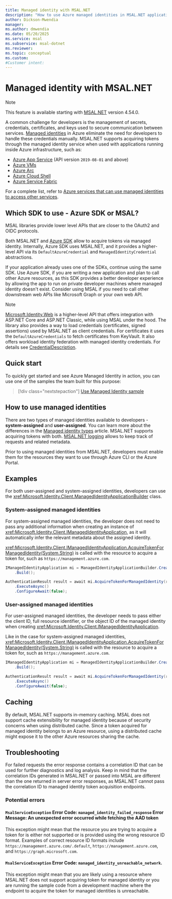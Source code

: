```yaml
---
title: Managed identity with MSAL.NET
description: "How to use Azure managed identities in MSAL.NET applications."
author: Dickson-Mwendia
manager: 
ms.author: dmwendia
ms.date: 05/20/2025
ms.service: msal
ms.subservice: msal-dotnet
ms.reviewer: 
ms.topic: conceptual
ms.custom: 
#Customer intent: 
---
```


# Managed identity with MSAL.NET

>[!NOTE]
>This feature is available starting with [MSAL.NET](https://www.nuget.org/packages/Microsoft.Identity.Client/) version 4.54.0.

A common challenge for developers is the management of secrets, credentials, certificates, and keys used to secure communication between services. [Managed identities](/azure/active-directory/managed-identities-azure-resources/overview) in Azure eliminate the need for developers to handle these credentials manually. MSAL.NET supports acquiring tokens through the managed identity service when used with applications running inside Azure infrastructure, such as:

* [Azure App Service](https://azure.microsoft.com/products/app-service/) (API version `2019-08-01` and above)
* [Azure VMs](https://azure.microsoft.com/free/virtual-machines/)
* [Azure Arc](/azure/azure-arc/overview)
* [Azure Cloud Shell](/azure/cloud-shell/overview)
* [Azure Service Fabric](/azure/service-fabric/service-fabric-overview)

For a complete list, refer to [Azure services that can use managed identities to access other services](/azure/active-directory/managed-identities-azure-resources/managed-identities-status).

## Which SDK to use - Azure SDK or MSAL?

MSAL libraries provide lower level APIs that are closer to the OAuth2 and OIDC protocols. 

Both MSAL.NET and [Azure SDK](/dotnet/api/overview/azure/identity-readme?view=azure-dotnet&preserve-view=true) allow to acquire tokens via managed identity. Internally, Azure SDK uses MSAL.NET, and it provides a higher-level API via its `DefaultAzureCredential` and `ManagedIdentityCredential` abstractions. 

If your application already uses one of the SDKs, continue using the same SDK. Use Azure SDK, if you are writing a new application and plan to call other Azure resources, as this SDK provides a better developer experience by allowing the app to run on private developer machines where managed identity doesn't exist. Consider using MSAL if you need to call other downstream web APIs like Microsoft Graph or your own web API. 

>[!NOTE]
>[Microsoft.Identity.Web](https://github.com/AzureAD/microsoft-identity-web) is a higher-level API that offers integration with ASP.NET Core and ASP.NET Classic, while using MSAL under the hood. The library also provides a way to load credentials (certificates, signed assertions) used by MSAL.NET as client credentials. For certificates it uses the `DefaultAzureCredentials` to fetch certificates from KeyVault. It also offers workload identity federation with managed identity credentials. For details see [CredentialDescription](/dotnet/api/microsoft.identity.abstractions.credentialdescription.keyvaulturl?view=msal-model-dotnet-latest#microsoft-identity-abstractions-credentialdescription-keyvaulturl&preserve-view=true).

## Quick start

To quickly get started and see Azure Managed Identity in action, you can use one of the samples the team built for this purpose:

> [!div class="nextstepaction"]
> [Use Managed Identity sample](https://github.com/Azure-Samples/msal-managed-identity/tree/main/src/dotnet)

## How to use managed identities

There are two types of managed identities available to developers - **system-assigned** and **user-assigned**. You can learn more about the differences in the [Managed identity types](/azure/active-directory/managed-identities-azure-resources/overview#managed-identity-types) article. MSAL.NET supports acquiring tokens with both. [MSAL.NET logging](/azure/active-directory/develop/msal-logging-dotnet) allows to keep track of requests and related metadata.

Prior to using managed identities from MSAL.NET, developers must enable them for the resources they want to use through Azure CLI or the Azure Portal.

## Examples

For both user-assigned and system-assigned identities, developers can use the <xref:Microsoft.Identity.Client.ManagedIdentityApplicationBuilder> class. 

### System-assigned managed identities

For system-assigned managed identities, the developer does not need to pass any additional information when creating an instance of <xref:Microsoft.Identity.Client.IManagedIdentityApplication>, as it will automatically infer the relevant metadata about the assigned identity.

<xref:Microsoft.Identity.Client.IManagedIdentityApplication.AcquireTokenForManagedIdentity(System.String)> is called with the resource to acquire a token for, such as `https://management.azure.com`.

```csharp
IManagedIdentityApplication mi = ManagedIdentityApplicationBuilder.Create(ManagedIdentityId.SystemAssigned)
    .Build();

AuthenticationResult result = await mi.AcquireTokenForManagedIdentity(resource)
    .ExecuteAsync()
    .ConfigureAwait(false);
```

### User-assigned managed identities

For user-assigned managed identities, the developer needs to pass either the client ID, full resource identifier, or the object ID of the managed identity when creating <xref:Microsoft.Identity.Client.IManagedIdentityApplication>.

Like in the case for system-assigned managed identities, <xref:Microsoft.Identity.Client.IManagedIdentityApplication.AcquireTokenForManagedIdentity(System.String)> is called with the resource to acquire a token for, such as `https://management.azure.com`.

```csharp
IManagedIdentityApplication mi = ManagedIdentityApplicationBuilder.Create(ManagedIdentityId.WithUserAssignedClientId(clientIdOfUserAssignedManagedIdentity))
    .Build();

AuthenticationResult result = await mi.AcquireTokenForManagedIdentity(resource)
    .ExecuteAsync()
    .ConfigureAwait(false);
```

## Caching

By default, MSAL.NET supports in-memory caching. MSAL does not support cache extensibility for managed identity because of security concerns when using distributed cache. Since a token acquired for managed identity belongs to an Azure resource, using a distributed cache might expose it to the other Azure resources sharing the cache.

## Troubleshooting

For failed requests the error response contains a correlation ID that can be used for further diagnostics and log analysis. Keep in mind that the correlation IDs generated in MSAL.NET or passed into MSAL are different than the one returned in server error responses, as MSAL.NET cannot pass the correlation ID to managed identity token acquisition endpoints.

### Potential errors

#### `MsalServiceException` Error Code: `managed_identity_failed_response` Error Message: An unexpected error occurred while fetching the AAD token

This exception might mean that the resource you are trying to acquire a token for is either not supported or is provided using the wrong resource ID format. Examples of correct resource ID formats include `https://management.azure.com/.default`, `https://management.azure.com`, and `https://graph.microsoft.com`.

#### `MsalServiceException` Error Code: `managed_identity_unreachable_network`.

This exception might mean that you are likely using a resource where MSAL.NET does not support acquiring token for managed identity or you are running the sample code from a development machine where the endpoint to acquire the token for managed identities is unreachable.
